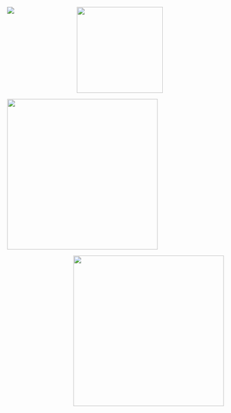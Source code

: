 <p align="center">
  <img src=https://komarev.com/ghpvc/?username=taphy&color=blue&style=social&label=top%20things%20you%20didn't%20know%20about%20the%20moon

<p align="left">
  <img src="https://file.garden/aKx61rVxdUrS2u9V/placeholer" width="200">
<p align="left">
  <img src="https://file.garden/aKx61rVxdUrS2u9V/placeholer" width="350">

 

<p align="right">
  <img src="https://file.garden/aKx61rVxdUrS2u9V/placeholer" width="350">
